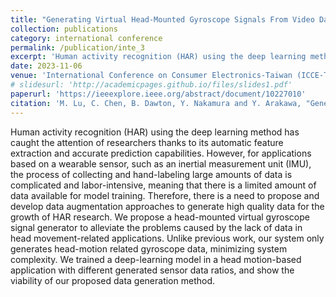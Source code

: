 ```yaml
---
title: "Generating Virtual Head-Mounted Gyroscope Signals From Video Data"
collection: publications
category: international conference
permalink: /publication/inte_3
excerpt: 'Human activity recognition (HAR) using the deep learning method has caught...'
date: 2023-11-06
venue: 'International Conference on Consumer Electronics-Taiwan (ICCE-Taiwan)'
# slidesurl: 'http://academicpages.github.io/files/slides1.pdf'
paperurl: 'https://ieeexplore.ieee.org/abstract/document/10227010'
citation: 'M. Lu, C. Chen, B. Dawton, Y. Nakamura and Y. Arakawa, "Generating Virtual Head-Mounted Gyroscope Signals From Video Data," 2023 International Conference on Consumer Electronics - Taiwan (ICCE-Taiwan), PingTung, Taiwan, 2023, pp. 273-274.'
---
```


Human activity recognition (HAR) using the deep learning method has caught the attention of researchers thanks to its automatic feature extraction and accurate prediction capabilities. However, for applications based on a wearable sensor, such as an inertial measurement unit (IMU), the process of collecting and hand-labeling large amounts of data is complicated and labor-intensive, meaning that there is a limited amount of data available for model training. Therefore, there is a need to propose and develop data augmentation approaches to generate high quality data for the growth of HAR research. We propose a head-mounted virtual gyroscope signal generator to alleviate the problems caused by the lack of data in head movement-related applications. Unlike previous work, our system only generates head-motion related gyroscope data, minimizing system complexity. We trained a deep-learning model in a head motion-based application with different generated sensor data ratios, and show the viability of our proposed data generation method.

